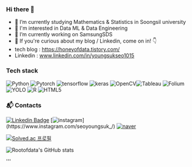 
### Hi there 👋
- 📖 I’m currently studying Mathematics & Statistics in Soongsil university
- 🎊 I'm interested in Data ML & Data Engineering
- 🔭 I’m currently working on SamsungSDS
- 📜 If you're curious about my blog / Linkedin, come on in! 👇
- tech blog : https://honeyofdata.tistory.com/
- Linkedin : www.linkedin.com/in/youngsukseo1015

###  Tech stack
![Python](https://img.shields.io/badge/Python-3776AB?style=flat&logo=Python&logoColor=white) ![Pytorch](https://img.shields.io/badge/Pytorch-EE4C2C?style=flat&logo=Pytorch&logoColor=white) ![tensorflow](https://img.shields.io/badge/Tensorflow-FF6F00?style=flat&logo=tensorflow&logoColor=white) ![keras](https://img.shields.io/badge/keras-c90000?style=flat&logo=keras&logoColor=white) ![OpenCV](https://img.shields.io/badge/OpenCV-5C3EE8?style=flat&logo=OpenCV&logoColor=white)![Tableau](https://img.shields.io/badge/Tableau-E97627?style=flat&logo=Tableau&logoColor=white) ![Folium](https://img.shields.io/badge/Folium-77B829?style=flat&logo=Folium&logoColor=white) ![YOLO](https://img.shields.io/badge/YOLOv5-149EF2?style=flat&logo=YOLO&logoColor=white) ![R](https://img.shields.io/badge/R-A8B9CC?style=flat-square&logo=R&logoColor=white) ![HTML5](https://img.shields.io/badge/HTML5-E34F26?style=flat-square&logo=HTML5&logoColor=white)

### 📬 Contacts
 [![Linkedin Badge](https://img.shields.io/badge/-LinkedIn-blue?style=flat-square&logo=Linkedin&logoColor=white&link=https://www.linkedin.com/in/youngsukseo1015/)](https://www.linkedin.com/in/youngsukseo1015/)
[![instagram](https://img.shields.io/badge/instagram-EC036A?style=flat&logo=instagram&logoColor=white&link=https://www.instagram.com/seoyoungsuk_)](https://www.instagram.com/seoyoungsuk_/) 
[![naver](https://img.shields.io/badge/blog-03C75A?style=flat&logo=Naver&logoColor=white&link=https://blog.naver.com/dudtjr4915)](https://blog.naver.com/dudtjr4915)

<!--
<a href="https://github.com/rootofdata" target="_blank"><img src="https://img.shields.io/badge/GitHub_Blog-181717?style=flat-square&logo=GitHub&logoColor=white"/></a>
-->
[![Solved.ac
프로필](http://mazassumnida.wtf/api/v2/generate_badge?boj=dudtjr4915)](https://solved.ac/profile/dudtjr4915)

![Rootofdata's GitHub stats](https://github-readme-stats.vercel.app/api?username=rootofdata&show_icons=true&theme=vue)

<!--
 **rootofdata/rootofdata** is a ✨ _special_ ✨ repository because its `README.md` (this file) appears on your GitHub profile.


Here are some ideas to get you started:

- 🔭 I’m currently working on Kotra for Data Research and analysis.
- 🌱 I’m currently learning Deep Learning for generated AI

'''
- 💬 Ask me about ...
- 📫 How to reach me: ...
- 😄 Pronouns: ...
- ⚡ Fun fact: ...
-->
'''
